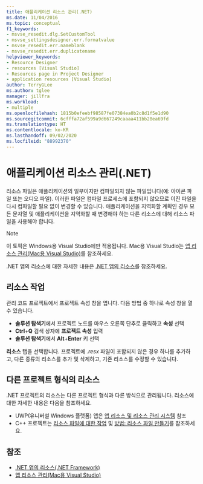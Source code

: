 ```yaml
---
title: 애플리케이션 리소스 관리(.NET)
ms.date: 11/04/2016
ms.topic: conceptual
f1_keywords:
- msvse_resedit.dlg.SetCustomTool
- msvse_settingsdesigner.err.formatvalue
- msvse_resedit.err.nameblank
- msvse_resedit.err.duplicatename
helpviewer_keywords:
- Resource Designer
- resources [Visual Studio]
- Resources page in Project Designer
- application resources [Visual Studio]
author: TerryGLee
ms.author: tglee
manager: jillfra
ms.workload:
- multiple
ms.openlocfilehash: 1815b0efeebf98587fe07384ea0b2c8d1f5e1d90
ms.sourcegitcommit: 6cfffa72af599a9d667249caaaa411bb28ea69fd
ms.translationtype: HT
ms.contentlocale: ko-KR
ms.lasthandoff: 09/02/2020
ms.locfileid: "88992370"
---
```

# <a name="manage-application-resources-net"></a>애플리케이션 리소스 관리(.NET)

리소스 파일은 애플리케이션의 일부이지만 컴파일되지 않는 파일입니다(예: 아이콘 파일 또는 오디오 파일). 이러한 파일은 컴파일 프로세스에 포함되지 않으므로 이진 파일을 다시 컴파일할 필요 없이 변경할 수 있습니다. 애플리케이션을 지역화할 계획인 경우 모든 문자열 및 애플리케이션을 지역화할 때 변경해야 하는 다른 리소스에 대해 리소스 파일을 사용해야 합니다.

> [!NOTE]
> 이 토픽은 Windows용 Visual Studio에만 적용됩니다. Mac용 Visual Studio는 [앱 리소스 관리(Mac용 Visual Studio)](/visualstudio/mac/managing-app-resources)를 참조하세요.

.NET 앱의 리소스에 대한 자세한 내용은 [.NET 앱의 리소스](/dotnet/framework/resources/index)를 참조하세요.

## <a name="work-with-resources"></a>리소스 작업

관리 코드 프로젝트에서 프로젝트 속성 창을 엽니다. 다음 방법 중 하나로 속성 창을 열 수 있습니다.

- **솔루션 탐색기**에서 프로젝트 노드를 마우스 오른쪽 단추로 클릭하고 **속성** 선택
- **Ctrl**+**Q** 검색 상자에 **프로젝트 속성** 입력
- **솔루션 탐색기**에서 **Alt**+**Enter** 키 선택

**리소스** 탭을 선택합니다. 프로젝트에 *.resx* 파일이 포함되지 않은 경우 하나를 추가하고, 다른 종류의 리소스를 추가 및 삭제하고, 기존 리소스를 수정할 수 있습니다.

## <a name="resources-in-other-project-types"></a>다른 프로젝트 형식의 리소스

.NET 프로젝트의 리소스는 다른 프로젝트 형식과 다른 방식으로 관리됩니다. 리소스에 대한 자세한 내용은 다음을 참조하세요.

- UWP(유니버설 Windows 플랫폼) 앱은 [앱 리소스 및 리소스 관리 시스템](/windows/uwp/app-resources/) 참조
- C++ 프로젝트는 [리소스 파일에 대한 작업](/cpp/windows/working-with-resource-files) 및 [방법: 리소스 파일 만들기](/cpp/windows/how-to-create-a-resource)를 참조하세요.

## <a name="see-also"></a>참조

- [.NET 앱의 리소스(.NET Framework)](/dotnet/framework/resources/index)
- [앱 리소스 관리(Mac용 Visual Studio)](/visualstudio/mac/managing-app-resources)
